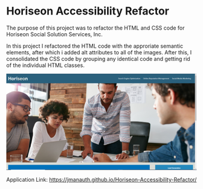 # Horiseon Accessibility Refactor

The purpose of this project was to refactor the HTML and CSS code for Horiseon Social Solution Services, Inc. 

In this project I refactored the HTML code with the approriate semantic elements, after which i added alt attributes to all of the images. After this, I consolidated the CSS code by grouping any identical code and getting rid of the individual HTML classes. 

![screenshot](./assets/images/screenshot.png)

Application Link: https://jmanauth.github.io/Horiseon-Accessibility-Refactor/